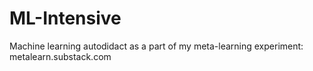 # ML-Intensive
Machine learning autodidact as a part of my meta-learning experiment: metalearn.substack.com
